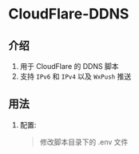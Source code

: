 # CloudFlare-DDNS
## 介绍
1. 用于 CloudFlare 的 DDNS 脚本
2. 支持 `IPv6` 和 `IPv4` 以及 `WxPush` 推送
## 用法
1. 配置:
    > 修改脚本目录下的 .env 文件

